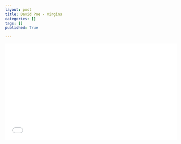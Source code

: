 ```yaml
---
layout: post
title: David Poe - Virgins
categories: []
tags: []
published: True

---
```


<iframe width="560" height="315" src="//www.youtube.com/embed/pc3OkwbkeQs" frameborder="0"> </iframe>
